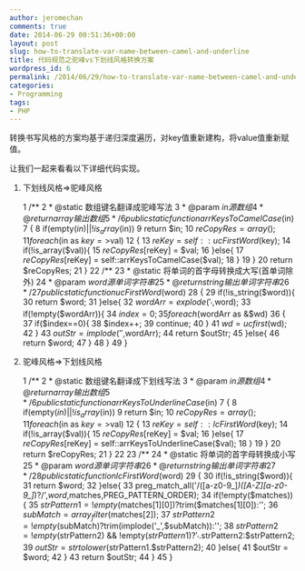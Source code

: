 ```yaml
---
author: jeromechan
comments: true
date: 2014-06-29 00:51:36+00:00
layout: post
slug: how-to-translate-var-name-between-camel-and-underline
title: 代码规范之驼峰vs下划线风格转换方案
wordpress_id: 6
permalink: /2014/06/29/how-to-translate-var-name-between-camel-and-underline/
categories:
- Programming
tags:
- PHP
---
```


转换书写风格的方案均基于递归深度遍历，对key值重新建构，将value值重新赋值。

让我们一起来看看以下详细代码实现。



	
  1. 下划线风格=>驼峰风格




    
     1     /**
     2      * @static 数组键名翻译成驼峰写法
     3      * @param $in 源数组
     4      * @return array 输出数组
     5      */
     6     public static function arrKeysToCamelCase($in)
     7     {
     8         if(empty($in)||!is_array($in))
     9             return $in;
    10         $reCopyRes = array();
    11         foreach($in as $key=>$val)
    12         {
    13             $reKey = self::ucFirstWord($key);
    14             if(!is_array($val)){
    15                 $reCopyRes[$reKey] = $val;
    16             }else{
    17                 $reCopyRes[$reKey] = self::arrKeysToCamelCase($val);
    18             }
    19         }
    20         return $reCopyRes;
    21     }<!-- more -->
    22     /**
    23      * @static 将单词的首字母转换成大写(首单词除外)
    24      * @param $word 源单词字符串
    25      * @return string 输出单词字符串
    26      */
    27     public static function ucFirstWord($word)
    28     {
    29         if(!is_string($word)){
    30             return $word;
    31         }else{
    32             $wordArr = explode('_',$word);
    33             if(!empty($wordArr)){
    34                 $index = 0;
    35                 foreach($wordArr as &$wd)
    36                 {
    37                     if($index==0){
    38                         $index++;
    39                         continue;
    40                     }
    41                     $wd = ucfirst($wd);
    42                 }
    43                 $outStr = implode('',$wordArr);
    44                 return $outStr;
    45             }else{
    46                 return $word;
    47             }
    48         }
    49     }





	
  2. 驼峰风格=>下划线风格




    
     1     /**
     2      * @static 数组键名翻译成下划线写法
     3      * @param $in 源数组
     4      * @return array 输出数组
     5      */
     6     public static function arrKeysToUnderlineCase($in)
     7     {
     8         if(empty($in)||!is_array($in))
     9             return $in;
    10         $reCopyRes = array();
    11         foreach($in as $key=>$val)
    12         {
    13             $reKey = self::lcFirstWord($key);
    14             if(!is_array($val)){
    15                 $reCopyRes[$reKey] = $val;
    16             }else{
    17                 $reCopyRes[$reKey] = self::arrKeysToUnderlineCase($val);
    18             }
    19         }
    20         return $reCopyRes;
    21     }
    22 
    23     /**
    24      * @static 将单词的首字母转换成小写
    25      * @param $word 源单词字符串
    26      * @return string 输出单词字符串
    27      */
    28     public static function lcFirstWord($word)
    29     {
    30         if(!is_string($word)){
    31             return $word;
    32         }else{
    33             preg_match_all('/([a-z0-9_]*)([A-Z][a-z0-9_]*)?/',$word,$matches,PREG_PATTERN_ORDER);
    34             if(!empty($matches)){
    35                 $strPattern1 = !empty($matches[1][0])?trim($matches[1][0]):'';
    36                 $subMatch = array_filter($matches[2]);
    37                 $strPattern2 = !empty($subMatch)?trim(implode('_',$subMatch)):'';
    38                 $strPattern2 = !empty($strPattern2) && !empty($strPattern1)?'_'.$strPattern2:$strPattern2;
    39                 $outStr = strtolower($strPattern1.$strPattern2);
    40             }else{
    41                 $outStr = $word;
    42             }
    43             return $outStr;
    44         }
    45     }






